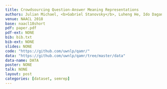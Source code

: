 ```yaml
---
title: Crowdsourcing Question-Answer Meaning Representations
authors: Julian Michael, <b>Gabriel Stanovsky</b>, Luheng He, Ido Dagan, Luke Zettlemoyer
venue: NAACL 2018
base: naacl18short
pdf: paper.pdf
pdf-ext: NONE
bib: bib.txt
bib-ext: NONE
slides: NONE
code: "https://github.com/uwnlp/qamr/"
data: "https://github.com/uwnlp/qamr/tree/master/data"
data-name: DATA
poster: NONE
talk: NONE
layout: post
categories: [dataset, semrep]
---
```

